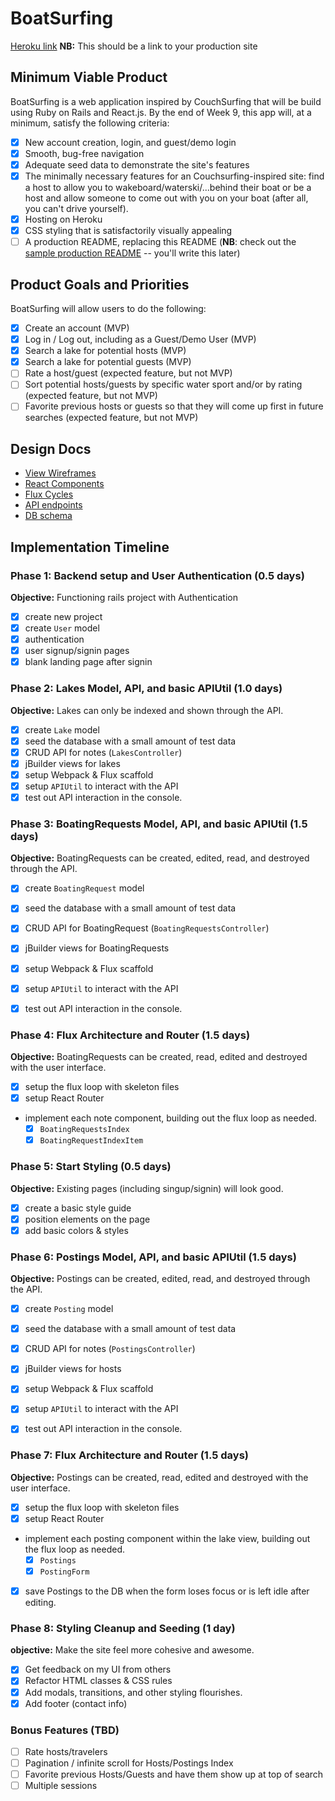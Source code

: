 # BoatSurfing

[Heroku link][heroku] **NB:** This should be a link to your production site

[heroku]: http://www.herokuapp.com

## Minimum Viable Product

BoatSurfing is a web application inspired by CouchSurfing that will be build using Ruby on Rails and React.js.  By the end of Week 9, this app will, at a minimum, satisfy the following criteria:

- [x] New account creation, login, and guest/demo login
- [x] Smooth, bug-free navigation
- [x] Adequate seed data to demonstrate the site's features
- [x] The minimally necessary features for an Couchsurfing-inspired site: find a host to allow you to wakeboard/waterski/...behind their boat or be a host and allow someone to come out with you on your boat (after all, you can't drive yourself).
- [x] Hosting on Heroku
- [x] CSS styling that is satisfactorily visually appealing
- [ ] A production README, replacing this README (**NB**: check out the [sample production README](https://github.com/appacademy/sample-project-proposal/blob/master/docs/production_readme.md) -- you'll write this later)

## Product Goals and Priorities

BoatSurfing will allow users to do the following:

<!-- This is a Markdown checklist. Use it to keep track of your
progress. Put an x between the brackets for a checkmark: [x] -->

- [x] Create an account (MVP)
- [x] Log in / Log out, including as a Guest/Demo User (MVP)
- [x] Search a lake for potential hosts (MVP)
- [x] Search a lake for potential guests (MVP)
- [ ] Rate a host/guest (expected feature, but not MVP)
- [ ] Sort potential hosts/guests by specific water sport and/or by rating (expected feature, but not MVP)
- [ ] Favorite previous hosts or guests so that they will come up first in future searches (expected feature, but not MVP)

## Design Docs
* [View Wireframes][views]
* [React Components][components]
* [Flux Cycles][flux-cycles]
* [API endpoints][api-endpoints]
* [DB schema][schema]

[views]: ./docs/views.md
[components]: ./docs/components.md
[flux-cycles]: ./docs/flux-cycles.md
[api-endpoints]: ./docs/api-endpoints.md
[schema]: ./docs/schema.md

## Implementation Timeline

### Phase 1: Backend setup and User Authentication (0.5 days)

**Objective:** Functioning rails project with Authentication

- [x] create new project
- [x] create `User` model
- [x] authentication
- [x] user signup/signin pages
- [x] blank landing page after signin

### Phase 2: Lakes Model, API, and basic APIUtil (1.0 days)

**Objective:** Lakes can only be indexed and shown through the API.

- [x] create `Lake` model
- [x] seed the database with a small amount of test data
- [x] CRUD API for notes (`LakesController`)
- [x] jBuilder views for lakes
- [x] setup Webpack & Flux scaffold
- [x] setup `APIUtil` to interact with the API
- [x] test out API interaction in the console.

### Phase 3: BoatingRequests Model, API, and basic APIUtil (1.5 days)

**Objective:** BoatingRequests can be created, edited, read, and destroyed through the API.

- [x] create `BoatingRequest` model
- [x] seed the database with a small amount of test data
- [x] CRUD API for BoatingRequest (`BoatingRequestsController`)
- [x] jBuilder views for BoatingRequests
- [x] setup Webpack & Flux scaffold
- [x] setup `APIUtil` to interact with the API
- [x] test out API interaction in the console.


### Phase 4: Flux Architecture and Router (1.5 days)

**Objective:** BoatingRequests can be created, read, edited and destroyed with the
user interface.

- [x] setup the flux loop with skeleton files
- [x] setup React Router
- implement each note component, building out the flux loop as needed.
  - [x] `BoatingRequestsIndex`
  - [x] `BoatingRequestIndexItem`

### Phase 5: Start Styling (0.5 days)

**Objective:** Existing pages (including singup/signin) will look good.

- [x] create a basic style guide
- [x] position elements on the page
- [x] add basic colors & styles

### Phase 6: Postings Model, API, and basic APIUtil (1.5 days)

**Objective:** Postings can be created, edited, read, and destroyed through the API.

- [x] create `Posting` model
- [x] seed the database with a small amount of test data
- [x] CRUD API for notes (`PostingsController`)
- [x] jBuilder views for hosts
- [x] setup Webpack & Flux scaffold
- [x] setup `APIUtil` to interact with the API
- [x] test out API interaction in the console.


### Phase 7: Flux Architecture and Router (1.5 days)

**Objective:** Postings can be created, read, edited and destroyed with the
user interface.

- [x] setup the flux loop with skeleton files
- [x] setup React Router
- implement each posting component within the lake view, building out the flux loop as needed.
  - [x] `Postings`
  - [x] `PostingForm`
- [x] save Postings to the DB when the form loses focus or is left idle
  after editing.


### Phase 8: Styling Cleanup and Seeding (1 day)

**objective:** Make the site feel more cohesive and awesome.

- [x] Get feedback on my UI from others
- [x] Refactor HTML classes & CSS rules
- [x] Add modals, transitions, and other styling flourishes.
- [x] Add footer (contact info)

### Bonus Features (TBD)
- [ ] Rate hosts/travelers
- [ ] Pagination / infinite scroll for Hosts/Postings Index
- [ ] Favorite previous Hosts/Guests and have them show up at top of search
- [ ] Multiple sessions
